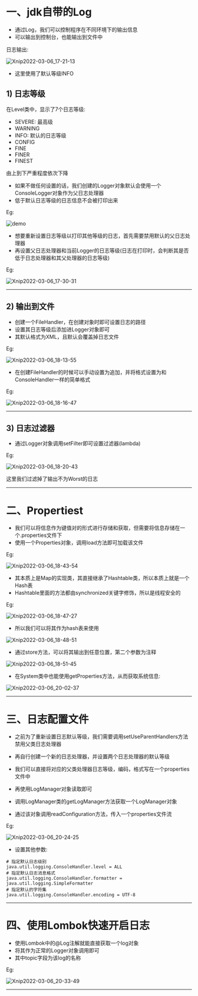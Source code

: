 # 一、jdk自带的Log

- 通过Log，我们可以控制程序在不同环境下的输出信息
- 可以输出到控制台，也能输出到文件中



日志输出:

![Xnip2022-03-06_17-21-13](JUL.assets/Xnip2022-03-06_17-21-13.jpg)

- 这里使用了默认等级INFO





## 1) 日志等级

在Level类中，显示了7个日志等级:

- SEVERE: 最高级
- WARNING
- INFO: 默认的日志等级
- CONFIG
- FINE
- FINER
- FINEST



由上到下严重程度依次下降



- 如果不做任何设置的话，我们创建的Logger对象默认会使用一个ConsoleLogger对象作为父日志处理器
- 低于默认日志等级的日志信息不会被打印出来

Eg:

![demo](JUL.assets/demo.jpg)





- 想要重新设置日志等级以打印其他等级的日志，首先需要禁用默认的父日志处理器
- 再设置父日志处理器和当前Logger的日志等级(日志在打印时，会判断其是否低于日志处理器和其父处理器的日志等级)

Eg:

![Xnip2022-03-06_17-30-31](JUL.assets/Xnip2022-03-06_17-30-31.jpg)

<hr>









## 2) 输出到文件

- 创建一个FileHandler，在创建对象时即可设置日志的路径
- 设置其日志等级后添加进Logger对象即可
- 其默认格式为XML，且默认会覆盖掉日志文件

Eg:

![Xnip2022-03-06_18-13-55](JUL.assets/Xnip2022-03-06_18-13-55.jpg)





- 在创建FileHandler的时候可以手动设置为追加，并将格式设置为和ConsoleHandler一样的简单格式

Eg:

![Xnip2022-03-06_18-16-47](JUL.assets/Xnip2022-03-06_18-16-47.jpg)

<hr>











## 3) 日志过滤器

- 通过Logger对象调用setFilter即可设置过滤器(lambda)

Eg:

![Xnip2022-03-06_18-20-43](JUL.assets/Xnip2022-03-06_18-20-43.jpg)

这里我们过滤掉了输出不为Worst的日志

<hr>













# 二、Propertiest

- 我们可以将信息作为键值对的形式进行存储和获取，但需要将信息存储在一个.properties文件下
- 使用一个Properties对象，调用load方法即可加载该文件

Eg:

![Xnip2022-03-06_18-43-54](JUL.assets/Xnip2022-03-06_18-43-54.jpg)





- 其本质上是Map的实现类，其直接继承了Hashtable类，所以本质上就是一个Hash表
- Hashtable里面的方法都由synchronized关键字修饰，所以是线程安全的

Eg:

![Xnip2022-03-06_18-47-27](JUL.assets/Xnip2022-03-06_18-47-27.jpg)



- 所以我们可以将其作为hash表来使用

![Xnip2022-03-06_18-48-51](JUL.assets/Xnip2022-03-06_18-48-51.jpg)





- 通过store方法，可以将其输出到任意位置，第二个参数为注释

![Xnip2022-03-06_18-51-45](JUL.assets/Xnip2022-03-06_18-51-45.jpg)





- 在System类中也能使用getProperties方法，从而获取系统信息:

![Xnip2022-03-06_20-02-37](JUL.assets/Xnip2022-03-06_20-02-37.jpg)

<hr>















# 三、日志配置文件

- 之前为了重新设置日志默认等级，我们需要调用setUseParentHandlers方法禁用父类日志处理器
- 再自行创建一个新的日志处理器，并设置两个日志处理器的默认等级



- 我们可以直接将对应的父类处理器日志等级，编码，格式写在一个properties文件中
- 再使用LogManager对象读取即可



- 调用LogManager类的getLogManager方法获取一个LogManager对象
- 通过该对象调用readConfiguration方法，传入一个properties文件流

Eg:

![Xnip2022-03-06_20-24-25](JUL.assets/Xnip2022-03-06_20-24-25.jpg)



- 设置其他参数:

```properties
# 指定默认日志级别
java.util.logging.ConsoleHandler.level = ALL
# 指定默认日志消息格式
java.util.logging.ConsoleHandler.formatter = java.util.logging.SimpleFormatter
# 指定默认的字符集
java.util.logging.ConsoleHandler.encoding = UTF-8
```

<hr>













# 四、使用Lombok快速开启日志

- 使用Lombok中的@Log注解就能直接获取一个log对象
- 将其作为正常的Logger对象调用即可
- 其中topic字段为该log的名称

Eg:

![Xnip2022-03-06_20-33-49](JUL.assets/Xnip2022-03-06_20-33-49.jpg)

<hr>

